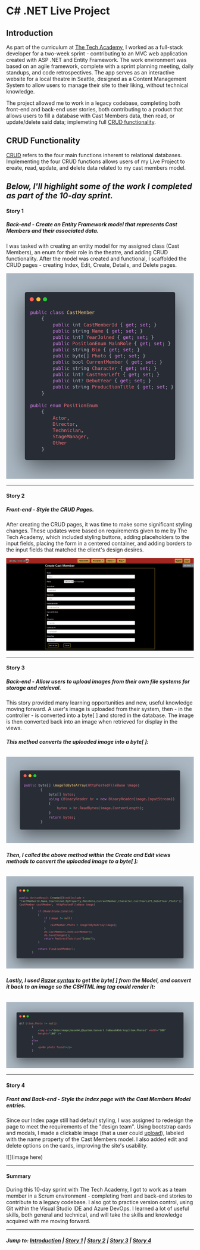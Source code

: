 # C# .NET Live Project
## Introduction
As part of the curriculum at [The Tech Academy](https://learncodinganywhere.com), I worked as a full-stack developer for a two-week sprint - contributing to an MVC web application created with ASP .NET and Entity Framework. The work environment was based on an agile framework, complete with a sprint planning meeting, daily standups, and code retrospectives. The app serves as an interactive website for a local theatre in Seattle, designed as a Content Management System to allow users to manage their site to their liking, without technical knowledge.

The project allowed me to work in a legacy codebase, completing both front-end and back-end user stories, both contributing to a product that allows users to fill a database with Cast Members data, then read, or update/delete said data; implemeting full [CRUD functionality](#crud-functionality).

## CRUD Functionality
[CRUD](https://learn.microsoft.com/en-us/iis-administration/api/crud) refers to the four main functions inherent to relational databases. Implementing the four CRUD functions allows users of my Live Project to **c**reate, **r**ead, **u**pdate, and **d**elete data related to my cast members model.

## ***Below, I'll highlight some of the work I completed as part of the 10-day sprint.***

#### Story 1 
##### ***Back-end*** - Create an Entity Framework model that represents Cast Members and their associated data.
I was tasked with creating an entity model for my assigned class (Cast Members), an enum for their role in the theatre, and adding CRUD functionality. After the model was created and functional, I scaffolded the CRUD pages - creating  Index, Edit, Create, Details, and Delete pages. 

![A code snippet of the Cast Members model and its properties](https://github.com/jmternes/C-Sharp-Live-Project/blob/main/myModel.png?raw=true)

<hr/>

#### Story 2 
##### ***Front-end*** - Style the CRUD Pages.
After creating the CRUD pages, it was time to make some significant styling changes. These updates were based on requirements given to me by The Tech Academy, which included styling buttons, adding placeholders to the input fields, placing the form in a centered container, and adding borders to the input fields that matched the client's design desires. 

![A screenshot of the website's design](https://github.com/jmternes/C-Sharp-Live-Project/blob/main/CreatePage.png?raw=true)

<hr/>

#### Story 3
##### ***Back-end*** - Allow users to upload images from their own file systems for storage and retrieval.
This story provided many learning opportunities and new, useful knowledge moving forward. A user's image is uploaded from their system, then - in the controller - is converted into a byte[ ] and stored in the database. The image is then converted back into an image when retrieved for display in the views. 

###### ***This method converts the uploaded image into a byte[ ]:***

![A code snippet of the image to byte array method](https://github.com/jmternes/C-Sharp-Live-Project/blob/main/Image%20to%20Byte%5B%5D%20Method.png?raw=true)

###### ***Then, I called the above method within the Create and Edit views methods to convert the uploaded image to a byte[ ]:***

![A code snippet of the Create views method](https://github.com/jmternes/C-Sharp-Live-Project/blob/main/Image%202%20Byte%5B%5D%20Method%20Called.png?raw=true)

###### ***Lastly, I used [Razor syntax](https://learn.microsoft.com/en-us/aspnet/web-pages/overview/getting-started/introducing-razor-syntax-c) to get the byte[ ] from the Model, and convert it back to an image so the CSHTML img tag could render it:***

![A code snippet of the CSHTML file](https://github.com/jmternes/C-Sharp-Live-Project/blob/main/Display%20the%20Converted%20Image.png?raw=true)

<hr/>

#### Story 4 
##### ***Front and Back-end*** - Style the Index page with the Cast Members Model entries.
Since our Index page still had default styling, I was assigned to redesign the page to meet the requirements of the "design team". Using bootstrap cards and modals, I made a clickable image (that a user could [upload](#story-3)), labeled with the name property of the Cast Members model. I also added edit and delete options on the cards, improving the site's usability.

![](image here)

<hr/>

#### Summary
During this 10-day sprint with The Tech Academy, I got to work as a team member in a Scrum environment - completing front and back-end stories to contribute to a legacy codebase. I also got to practice version control, using Git within the Visual Studio IDE and Azure DevOps. I learned a lot of useful skills, both general and technical, and will take the skills and knowledge acquired with me moving forward.

<hr/>

###### ***Jump to: [Introduction](#introduction) | [Story 1](#story-1) | [Story 2](#story-2) | [Story 3](#story-3) | [Story 4](#story-4)***
